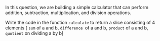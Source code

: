 In this question, we are building a simple calculator that can perform addition, subtraction, multiplication, and division operations.

Write the code in the function `calculate` to return a slice consisting of 4 elements [ `sum` of a and b, `difference `of a and b, `product` of a and b, `quotient` on dividing a by b]
